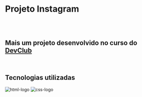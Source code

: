 <h1>Projeto Instagram</h1>
<br>
<br>
<h2>Mais um projeto desenvolvido no curso do <a href="http://rodolfomori.com.br/devclub">DevClub</a></h2>
<br>
<h2>Tecnologias utilizadas</h2>
<img src="https://img.shields.io/badge/HTML5-E34F26?style=for-the-badge&logo=html5&logoColor=white" alt="html-logo" />
<img src="https://img.shields.io/badge/CSS3-1572B6?style=for-the-badge&logo=css3&logoColor=white" alt="css-logo" />
